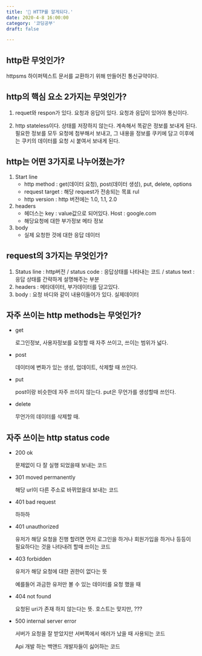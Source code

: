 ```yaml
---
title: '📡 HTTP를 알게되다.'
date: 2020-4-8 16:00:00
category: '코딩공부'
draft: false

---
```


## http란 무엇인가?

httpsms 하이퍼텍스트 문서를 교환하기 위해 만들어진 통신규약이다.

## http의 핵심 요소 2가지는 무엇인가?

1. requet와 respon가 있다. 요청과 응답이 있다. 요청과 응답이 있어야 통신이다. 

2. http stateless이다. 상태를 저장하지 않는다. 계속해서 똑같은 정보를 보내게 된다. 필요한 정보를 모두 요청에 첨부해서 보내고, 그 내용을 정보를 쿠키에 담고 이후에는 쿠키의 데이터를 요청 시 붙여서 보내게 된다.

## http는 어떤 3가지로 나누어졌는가?

1. Start line
   - http method : get(데이터 요청), post(데이터 생성), put, delete, options
   - request target : 해당 request가 전송되는 목표 rul
   - http version : http 버전에는 1.0, 1.1, 2.0
2. headers
   - 헤더스는 key : value값으로 되어있다. Host : google.com
   - 해당요청에 대한 부가정보 메타 정보
3. body
   - 실제 요청한 것에 대한 응답 데이터

## request의 3가지는 무엇인가?

1. Status line : http버전 / status code : 응답상태를 나타내는 코드 / status text : 응답 상태를 간략하게 설명해주는 부분
2. headers : 메타데이터, 부가데이터를 담고있다.
3. body : 요청 바디와 같이 내용이들어가 있다. 실제데이터

## 자주 쓰이는 http methods는 무엇인가?

- get

  로그인정보, 사용자정보를 요청할 때 자주 쓰이고, 쓰이는 범위가 넓다.

- post

  데이터에 변화가 있는 생성, 업데이트, 삭제할 때 쓰인다.

- put

  post이랑 비슷한데 자주 쓰이지 않는다. put은 무언가를 생성할때 쓰인다.

- delete

  무언가의 데이터를 삭제할 때.

## 자주 쓰이는 http status code

- 200 ok

  문제없이 다 잘 실행 되었을때 보내는 코드

- 301 moved permanently

  해당 url이 다른 주소로 바뀌었을대 보내는 코드

- 401 bad request

  하하하

- 401 unauthorized

  유저가 해당 요청을 진행 할려면 먼저 로그인을 하거나 회원가입을 하거나 등등이 필요하다는 것을 나타내려 할때 쓰이는 코드

- 403 forbidden

  유저가 해당 요청에 대한 권한이 없다는 뜻

  예를들어 과금한 유저만 볼 수 있는 데이터를 요청 했을 때

- 404 not found

  요청된 uri가 존재 하지 않는다는 뜻. 호스트는 맞지만, ???

- 500 internal server error

  서버가 요청을 잘 받았지만 서버쪽에서 에러가 났을 때 사용되는 코드

  Api 개발 하는 백앤드 개발자들이 싫어하는 코드